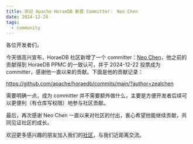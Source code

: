 ```yaml
---
title: 欢迎 Apache HoraeDB 新晋 Committer： Neo Chen
date: 2024-12-24
tags:
  - community
---
```


各位开发者们，

今天很高兴宣布，HoraeDB 社区新增了一个 committer：[Neo Chen](https://github.com/zealchen)，他之前的贡献得到 HoraeDB PPMC 的一致认可，并于 2024-12-22 投票成为 committer，感谢他一直以来的贡献。下面是他的贡献记录：

https://github.com/apache/horaedb/commits/main/?author=zealchen

需要明确一点，成为 committer 并不需要额外做什么，主要是方便开发者后续可以更便利（有仓库写权限）地参与社区贡献。

最后，再次感谢 Neo Chen 一直以来对社区的付出，衷心希望他能继续贡献，共同见证社区的成长。

欢迎更多感兴趣的朋友加入我们的[社区](/community)，与我们近距离交流。
